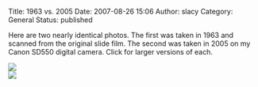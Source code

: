Title: 1963 vs. 2005
Date: 2007-08-26 15:06
Author: slacy
Category: General
Status: published

Here are two nearly identical photos. The first was taken in 1963 and
scanned from the original slide film. The second was taken in 2005 on my
Canon SD550 digital camera. Click for larger versions of each.

[![](http://slacy.com/gallery/d/92195-2/Scan-070824-0018.jpg)](http://slacy.com/gallery/v/heinerclark/1963/hawaii/Scan-070824-0018.jpg.html)  
[![](http://slacy.com/gallery/d/57683-2/img_0031.jpg)](http://slacy.com/gallery/v/2005/hawaii/img_0031.jpg.html)

